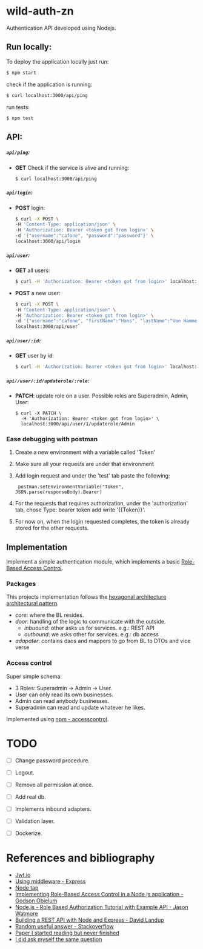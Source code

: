 # wild-auth-zn
Authentication API developed using Nodejs.



## Run locally:

To deploy the application locally just run:

```bash
$ npm start
```

check if the application is running:

```bash
$ curl localhost:3000/api/ping 
```

run tests:

```bash
$ npm test
```



## API:


##### `api/ping`: 

* **GET** Check if the service is alive and running: 
  
    ```bash
    $ curl localhost:3000/api/ping 
    ```


##### `api/login`:

* **POST** login: 

    ```bash
    $ curl -X POST \ 
    -H 'Content-Type: application/json' \
    -H 'Authorization: Bearer <token got from login>' \
    -d '{"username":"cafone", "password":"password"}' \
    localhost:3000/api/login
    ```


##### `api/user`:

* **GET** all users: 

    ```bash
    $ curl -H 'Authorization: Bearer <token got from login>' localhost:3000/api/user 
    ```

* **POST** a new user: 

    ```bash
    $ curl -X POST \ 
    -H "Content-Type: application/json" \
    -H 'Authorization: Bearer <token got from login>' \
    -d '{"username":"cafone", "firstName":"Hans", "lastName":"Von Hammein",  "password":"password", "role":"User"}' \
    localhost:3000/api/user`
    ```

##### `api/user/:id`:

* **GET** user by id:
  
    ```bash
    $ curl -H 'Authorization: Bearer <token got from login>' localhost:3000/api/user/1 
    ```


##### `api//user/:id/updaterole/:role`:

* **PATCH**: update role on a user. Possible roles are Superadmin, Admin, User:
  
      $ curl -X PATCH \ 
        -H 'Authorization: Bearer <token got from login>' \
        localhost:3000/api/user/1/updaterole/Admin



### Ease debugging with postman

1. Create a new environment with a variable called 'Token'

2. Make sure all your requests are under that environment

3. Add login request and under the 'test' tab paste the following:

        postman.setEnvironmentVariable("Token", JSON.parse(responseBody).Bearer)

4. For the requests that requires authorization, under the 'authorization' tab, chose Type: bearer token add write '{{Token}}'.

5. For now on, when the login requested completes, the token is already stored for the other requests.




## Implementation

Implement a simple authentication module, which implements a basic [Role-Based Access Control](https://en.wikipedia.org/wiki/Role-based_access_control).



### Packages

This projects implementation follows the [hexagonal architecture architectural pattern](https://en.wikipedia.org/wiki/Hexagonal_architecture_(software)).

* *core*: where the BL resides.
* *door*: handling of the logic to communicate with the outside.
	* *inbuound*: other asks us for services. e.g.: REST API
	* *outbound*: we asks other for services. e.g.: db access
* *adapater*: contains daos and mappers to go from BL to DTOs and vice verse 



### Access control

Super simple schema:
 * 3 Roles: Superadmin -> Admin -> User.
 * User can only read its own businesses.
 * Admin can read anybody businesses.
 * Superadmin can read and update whatever he likes.

Implemented using [npm - accesscontrol](https://www.npmjs.com/package/accesscontrol).




# TODO

- [ ] Change password procedure.
- [ ] Logout.
- [ ] Remove all permission at once.
- [ ] Add real db.
- [ ] Implements inbound adapters.
- [ ] Validation layer.
- [ ] Dockerize. 





# References and bibliography

* [ Jwt.io ](https://jwt.io/)
* [ Using middleware - Express ](https://expressjs.com/en/guide/using-middleware.html)
* [ Node tap ](https://node-tap.org/docs/api/asserts/)
* [ Implementing Role-Based Access Control in a Node.js application - Godson Obielum ](https://soshace.com/implementing-role-based-access-control-in-a-node-js-application/)
* [ Node.js - Role Based Authorization Tutorial with Example API - Jason Watmore ](https://jasonwatmore.com/post/2018/11/28/nodejs-role-based-authorization-tutorial-with-example-api#role-js)
* [ Building a REST API with Node and Express - David Landup](https://stackabuse.com/building-a-rest-api-with-node-and-express/)
* [ Random useful answer - Stackoverflow ](https://stackoverflow.com/a/66337284/9917664)
* [ Paper I started reading but never finished ](https://tsapps.nist.gov/publication/get_pdf.cfm?pub_id=905425)
* [ I did ask myself the same question ](https://github.com/tapjs/node-tap/issues/216)
